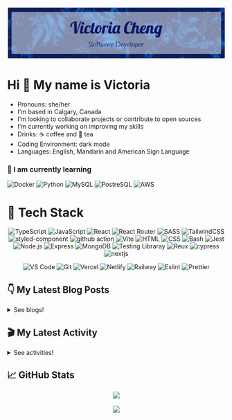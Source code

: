 <div align="center">

  ![banner](./banner/banner.png)

</div>

# Hi 👋 My name is Victoria

- Pronouns: she/her
- I'm based in Calgary, Canada
- I'm looking to collaborate projects or contribute to open sources
- I'm currently working on improving my skills
- Drinks: ☕ coffee and 🍵 tea
- Coding Environment: dark mode
- Languages: English, Mandarin and American Sign Language

### 🌱 I am currently learning

![Docker](https://img.shields.io/badge/Docker-2496ED.svg?style=for-the-badge&logo=Docker&logoColor=white) ![Python](https://img.shields.io/badge/Python-3776AB.svg?style=for-the-badge&logo=Python&logoColor=white) ![MySQL](https://img.shields.io/badge/MySQL-4479A1.svg?style=for-the-badge&logo=MySQL&logoColor=white) ![PostreSQL](https://img.shields.io/badge/PostgreSQL-4169E1.svg?style=for-the-badge&logo=PostgreSQL&logoColor=white) ![AWS](https://img.shields.io/badge/Amazon%20AWS-232F3E.svg?style=for-the-badge&logo=Amazon-AWS&logoColor=white)


<!-- ## My Projects

<div align="center">

[<img src='https://github-readme-stats-victoriacheng15.vercel.app/api/pin/?username=victoriacheng15&repo=bubble-tea-api&bg_color=00172e&title_color=70b8ff&text_color=f5f5f5&icon_color=70b8ff&border_color=0070e0' />](https://github.com/victoriacheng15/bubble-tea-api#readme)  
  
[<img src='https://github-readme-stats-victoriacheng15.vercel.app/api/pin/?username=victoriacheng15&repo=hacker-news-next&bg_color=00172e&title_color=70b8ff&text_color=f5f5f5&icon_color=70b8ff&border_color=0070e0' />](https://github.com/victoriacheng15/hacker-news-next#readme) 
  
[<img src='https://github-readme-stats-victoriacheng15.vercel.app/api/pin/?username=victoriacheng15&repo=rest-countries-api-next&bg_color=00172e&title_color=70b8ff&text_color=f5f5f5&icon_color=70b8ff&border_color=0070e0' />](https://github.com/victoriacheng15/rest-countries-api-next#readme)   
  
[<img src='https://github-readme-stats-victoriacheng15.vercel.app/api/pin/?username=victoriacheng15&repo=ai-image-generation&bg_color=00172e&title_color=70b8ff&text_color=f5f5f5&icon_color=70b8ff&border_color=0070e0' />](https://github.com/victoriacheng15/ai-image-generation#readme)   
  
</div> -->

# 💼 Tech Stack

<div align="center">

![TypeScript](https://img.shields.io/badge/TypeScript-3178C6.svg?style=for-the-badge&logo=TypeScript&logoColor=white) ![JavaScript](https://img.shields.io/badge/JavaScript-F7DF1E.svg?style=for-the-badge&logo=JavaScript&logoColor=black) ![React](https://img.shields.io/badge/React-61DAFB.svg?style=for-the-badge&logo=React&logoColor=black) ![React Router](https://img.shields.io/badge/React%20Router-CA4245.svg?style=for-the-badge&logo=React-Router&logoColor=white) ![SASS](https://img.shields.io/badge/Sass-CC6699.svg?style=for-the-badge&logo=Sass&logoColor=white) ![TailwindCSS](https://img.shields.io/badge/Tailwind%20CSS-06B6D4.svg?style=for-the-badge&logo=Tailwind-CSS&logoColor=white) ![styled-component](https://img.shields.io/badge/styledcomponents-DB7093.svg?style=for-the-badge&logo=styled-components&logoColor=white) ![github action](https://img.shields.io/badge/GitHub%20Actions-2088FF.svg?style=for-the-badge&logo=GitHub-Actions&logoColor=white) ![Vite](https://img.shields.io/badge/Vite-646CFF.svg?style=for-the-badge&logo=Vite&logoColor=white) ![HTML](https://img.shields.io/badge/HTML5-E34F26?style=for-the-badge&logo=html5&logoColor=white) ![CSS](https://img.shields.io/badge/-css3-1572B6?&style=for-the-badge&logo=css3&logoColor=white) ![Bash](https://img.shields.io/badge/GNU%20Bash-4EAA25.svg?style=for-the-badge&logo=GNU-Bash&logoColor=white) ![Jest](https://img.shields.io/badge/Jest-C21325?style=for-the-badge&logo=jest&logoColor=white) ![Node.js](https://img.shields.io/badge/Node.js-339933?style=for-the-badge&logo=nodedotjs&logoColor=white) ![Express](https://img.shields.io/badge/Express.js-000000?style=for-the-badge&logo=express&logoColor=white) ![MongoDB](https://img.shields.io/badge/MongoDB-4EA94B?style=for-the-badge&logo=mongodb&logoColor=white) ![Testing Libraray](https://img.shields.io/badge/Testing%20Library-E33332.svg?style=for-the-badge&logo=Testing-Library&logoColor=white) ![Reux](https://img.shields.io/badge/Redux-764ABC.svg?style=for-the-badge&logo=Redux&logoColor=white) ![cypress](https://img.shields.io/badge/Cypress-17202C.svg?style=for-the-badge&logo=Cypress&logoColor=white) ![nextjs](https://img.shields.io/badge/Next.js-000000.svg?style=for-the-badge&logo=nextdotjs&logoColor=white)

![VS Code](https://img.shields.io/badge/-VSCode-007ACC?&style=for-the-badge&logo=visual-studio-code&logoColor=white) ![Git](https://img.shields.io/badge/-Git-F05032?&style=for-the-badge&logo=git&logoColor=white) ![Vercel](https://img.shields.io/badge/Vercel-000000?style=for-the-badge&logo=vercel&logoColor=white) ![Netlify](https://img.shields.io/badge/Netlify-00C7B7?style=for-the-badge&logo=netlify&logoColor=white) ![Railway](https://img.shields.io/badge/Railway-0B0D0E.svg?style=for-the-badge&logo=Railway&logoColor=white) ![Eslint](https://img.shields.io/badge/eslint-3A33D1?style=for-the-badge&logo=eslint&logoColor=white) ![Prettier](https://img.shields.io/badge/prettier-1A2C34?style=for-the-badge&logo=prettier&logoColor=F7BA3E)
  
</div>


## 👇 My Latest Blog Posts

<details close>
<summary>See blogs!</summary>
  
<!-- BLOG-POST-LIST:START -->
 - 💯 [How to Win Friends and Influence People: Modern Insights](https://victoriacheng15.vercel.app/posts/how-to-win-friends-and-influence-people-modern-insights/)
 - 🌮 [React Hooks - useRef](https://victoriacheng15.vercel.app/posts/react-hooks-useref/)
 - 💫 [Insights from Software Engineering at Google Book](https://victoriacheng15.vercel.app/posts/insights-from-software-engineering-at-google-book/)
 - 💫 [JavaScript - Generator](https://victoriacheng15.vercel.app/posts/javascript-generator/)
 - 🌮 [Obstacle Is the Way: Transforming Challenges into Success](https://victoriacheng15.vercel.app/posts/obstacle-is-the-way-transforming-challenges-into-success/)<!-- BLOG-POST-LIST:END -->

</details>

## 🎬 My Latest Activity

<details close>
<summary>See activities!</summary>

<!--RECENT_ACTIVITY:start-->
1. ✔️ Closed issue [#2837](https://github.com/codinasion/codinasion/issues/2837) in [codinasion/codinasion](https://github.com/codinasion/codinasion)
2. ⬆️ Pushed 1 commit(s) to [codinasion/codinasion](https://github.com/codinasion/codinasion)
3. 🎉 Merged PR [#4588](https://github.com/codinasion/codinasion/pull/4588) in [codinasion/codinasion](https://github.com/codinasion/codinasion)
4. 👍 Approved [#4588](https://github.com/codinasion/codinasion/pull/4588#pullrequestreview-1597168076) in [codinasion/codinasion](https://github.com/codinasion/codinasion)
5. 👍 Approved [#4586](https://github.com/codinasion/codinasion/pull/4586#pullrequestreview-1597168037) in [codinasion/codinasion](https://github.com/codinasion/codinasion)
<!--RECENT_ACTIVITY:end-->

</details>

## 📈 GitHub Stats

<div align="center">

[<img src="https://github-readme-stats-victoriacheng15.vercel.app/api/top-langs/?username=victoriacheng15&layout=compact&bg_color=00172e&title_color=70b8ff&text_color=f97316&icon_color=70b8ff&border_color=0070e0&" height="180" />](https://github.com/anuraghazra/github-readme-stats)

[<img src="https://github-readme-stats-victoriacheng15.vercel.app/api?username=victoriacheng15&bg_color=00172e&title_color=70b8ff&text_color=f97316&icon_color=70b8ff&border_color=0070e0&show_icons=true" height="180" />](https://github.com/anuraghazra/github-readme-stats)
  
<!--   [<img src='https://streak-stats.demolab.com?user=victoriacheng15&theme=dark&background=00172E&border=0070E0&dates=F5F5F5&currStreakNum=70B8FF&sideNums=70B8FF&sideLabels=70B8FF' height="150" />](https://streak-stats.demolab.com) -->

</div>

